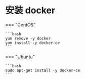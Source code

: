 # 安装 docker

=== "CentOS"

    ```bash
    yum remove -y docker
    yum install -y docker-ce
    ```

=== "Ubuntu"

    ```bash
    sudo apt-get install -y docker-ce
    ```
